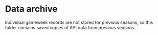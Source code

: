 # Data archive
Individual gameweek records are not stored for previous seasons, so this folder contains saved copies of API data from previous seasons.
